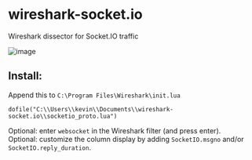 # wireshark-socket.io
Wireshark dissector for Socket.IO traffic

![image](https://cloud.githubusercontent.com/assets/1047813/6901697/a3391036-d6d4-11e4-887a-aa583014debc.png)

## Install:
Append this to `C:\Program Files\Wireshark\init.lua`

    dofile("C:\\Users\\kevin\\Documents\\wireshark-socket.io\\socketio_proto.lua")

Optional: enter `websocket` in the Wireshark filter (and press enter).  
Optional: customize the column display by adding `SocketIO.msgno` and/or `SocketIO.reply_duration`.  
